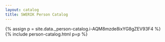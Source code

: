 ```yaml
---
layout: catalog
title: SWERIK Person Catalog
---
```

{% assign p = site.data._person-catalog.i-AQM8mzde8ixYG8gZEV93F4 %}
{% include person-catalog.html p=p %}

